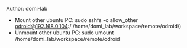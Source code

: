 Author: domi-lab

- Mount other ubuntu PC:  sudo sshfs -o allow_other odroid@192.168.0.104:/ /home/domi_lab/workspace/remote/odroid/)
- Unmount other ubuntu PC: sudo umount /home/domi_lab/workspace/remote/odroid
